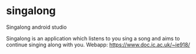 # singalong
Singalong android studio

Singalong is an application which listens to you sing a song and aims to continue singing along with you.
Webapp: https://www.doc.ic.ac.uk/~ie918/
